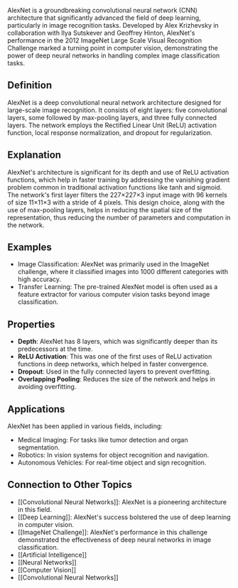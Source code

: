 AlexNet is a groundbreaking convolutional neural network (CNN) architecture that significantly advanced the field of deep learning, particularly in image recognition tasks. Developed by Alex Krizhevsky in collaboration with Ilya Sutskever and Geoffrey Hinton, AlexNet's performance in the 2012 ImageNet Large Scale Visual Recognition Challenge marked a turning point in computer vision, demonstrating the power of deep neural networks in handling complex image classification tasks.

## Definition

AlexNet is a deep convolutional neural network architecture designed for large-scale image recognition. It consists of eight layers: five convolutional layers, some followed by max-pooling layers, and three fully connected layers. The network employs the Rectified Linear Unit (ReLU) activation function, local response normalization, and dropout for regularization.

## Explanation

AlexNet's architecture is significant for its depth and use of ReLU activation functions, which help in faster training by addressing the vanishing gradient problem common in traditional activation functions like tanh and sigmoid. The network's first layer filters the 227×227×3 input image with 96 kernels of size 11×11×3 with a stride of 4 pixels. This design choice, along with the use of max-pooling layers, helps in reducing the spatial size of the representation, thus reducing the number of parameters and computation in the network.

## Examples

- Image Classification: AlexNet was primarily used in the ImageNet challenge, where it classified images into 1000 different categories with high accuracy.
- Transfer Learning: The pre-trained AlexNet model is often used as a feature extractor for various computer vision tasks beyond image classification.

## Properties

- **Depth**: AlexNet has 8 layers, which was significantly deeper than its predecessors at the time.
- **ReLU Activation**: This was one of the first uses of ReLU activation functions in deep networks, which helped in faster convergence.
- **Dropout**: Used in the fully connected layers to prevent overfitting.
- **Overlapping Pooling**: Reduces the size of the network and helps in avoiding overfitting.

## Applications

AlexNet has been applied in various fields, including:

- Medical Imaging: For tasks like tumor detection and organ segmentation.
- Robotics: In vision systems for object recognition and navigation.
- Autonomous Vehicles: For real-time object and sign recognition.

## Connection to Other Topics

- [[Convolutional Neural Networks]]: AlexNet is a pioneering architecture in this field.
- [[Deep Learning]]: AlexNet's success bolstered the use of deep learning in computer vision.
- [[ImageNet Challenge]]: AlexNet's performance in this challenge demonstrated the effectiveness of deep neural networks in image classification.
-  [[Artificial Intelligence]]
- [[Neural Networks]]
- [[Computer Vision]]
- [[Convolutional Neural Networks]] 